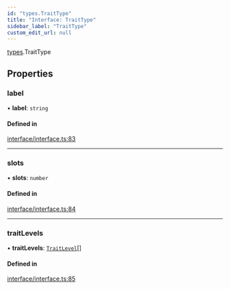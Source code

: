 ```yaml
---
id: "types.TraitType"
title: "Interface: TraitType"
sidebar_label: "TraitType"
custom_edit_url: null
---
```


[types](../namespaces/types.md).TraitType

## Properties

### label

• **label**: `string`

#### Defined in

[interface/interface.ts:83](https://github.com/CityOfZion/isengard/blob/1a0270b/sdk/src/interface/interface.ts#L83)

___

### slots

• **slots**: `number`

#### Defined in

[interface/interface.ts:84](https://github.com/CityOfZion/isengard/blob/1a0270b/sdk/src/interface/interface.ts#L84)

___

### traitLevels

• **traitLevels**: [`TraitLevel`](types.TraitLevel.md)[]

#### Defined in

[interface/interface.ts:85](https://github.com/CityOfZion/isengard/blob/1a0270b/sdk/src/interface/interface.ts#L85)

